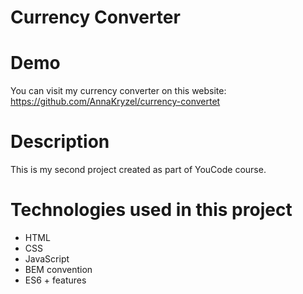 # Currency Converter

# Demo
You can visit my currency converter on this website: https://github.com/AnnaKryzel/currency-convertet

# Description
This is my second project created as part of YouCode course.

# Technologies used in this project
- HTML
- CSS
- JavaScript
- BEM convention
- ES6 + features
